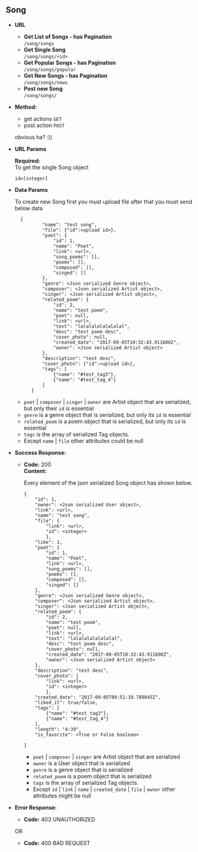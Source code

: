 **Song**
----

* **URL**

    * **Get List of Songs - has Pagination** </br> `/song/songs`
    * **Get Single Song** </br> `/song/songs/<id>`
    * **Get Popular Songs - has Pagination** </br> `/song/songs/popular`
    * **Get New Songs - has Pagination** </br> `/song/songs/news`
    * **Post new Song** </br> `/song/songs/` 
    
* **Method:**
  
     * get actions `GET`
     * post action `POST`
     
     obvious ha? :))
  
*  **URL Params**

   **Required:** </br>
   To get the single Song object

   `id=[integer]`


* **Data Params**
    
    To create new Song first you must upload file after that you must send below data
    </br>
    
        {
                "name": "test song",
                "file": {"id":<upload id>},
                "poet": {
                    "id": 1,
                    "name": "Poet",
                    "link": <url>,
                    "song_poems": [],
                    "poems": [],
                    "composed": [],
                    "singed": []
                },
                "genre": <Json serialized Genre object>,
                "composer": <Json serialized Artist object>,
                "singer": <Json serialized Artist object>,
                "related_poem": {
                    "id": 2,
                    "name": "test poem",
                    "poet": null,
                    "link": <url>,
                    "text": "lalalalalalalalal",
                    "desc": "test poem desc",
                    "cover_photo": null,
                    "created_date": "2017-09-05T10:32:43.911600Z",
                    "owner": <Json serialized Artist object>
                },
                "description": "test desc",
                "cover_photo": {"id":<upload id>},
                "tags": [
                    {"name": "#test_tag3"},
                    {"name": "#test_tag_4"}
                ]
            }
    
    * `poet` | `composer` | `singer` | `owner` are Artist object that are serialized, but only their `id` is essential
    * `genre` is a genre object that is serialized, but only its `id` is essential
    * `related_poem` is a poem object that is serialized, but only its `id` is essential
    * `tags` is the array of serialized Tag objects.
    * Except  `name` |  `file` other attributes could be null

    

* **Success Response:**
  
  * **Code:** 200 <br />
    **Content:** 
    
    Every element of the json serialized Song object has shown below.
    
        {
            "id": 1,
            "owner": <Json serialized User object>,
            "link": <url>,
            "name": "test song",
            "file": {
                "link": <url>,
                "id": <integer>
                },
            "like": 1,
            "poet": {
                "id": 1,
                "name": "Poet",
                "link": <url>,
                "song_poems": [],
                "poems": [],
                "composed": [],
                "singed": []
            },
            "genre": <Json serialized Genre object>,
            "composer": <Json serialized Artist object>,
            "singer": <Json serialized Artist object>,
            "related_poem": {
                "id": 2,
                "name": "test poem",
                "poet": null,
                "link": <url>,
                "text": "lalalalalalalalal",
                "desc": "test poem desc",
                "cover_photo": null,
                "created_date": "2017-09-05T10:32:43.911600Z",
                "owner": <Json serialized Artist object>
            },
            "description": "test desc",
            "cover_photo": {
                "link": <url>,
                "id": <integer>
                },
            "created_date": "2017-09-05T09:51:10.789845Z",
            "liked_it": true/false,
            "tags": [
                {"name": "#test_tag3"},
                {"name": "#test_tag_4"}
            ],
            "length": "4:39",
            "is_favorite": <True or False boolean>

        }

    * `poet` | `composer` | `singer` are Artist object that are serialized
    * `owner` is a User object that is serialized
    * `genre` is a genre object that is serialized
    * `related_poem` is a poem object that is serialized
    * `tags` is the array of serialized Tag objects.
    * Except `id` | `link` | `name` | `created_date` | `file` | `owner` other attributes might be null

* **Error Response:**

  * **Code:** 403 UNAUTHORIZED <br />

  OR

  * **Code:** 400 BAD REQUEST <br />